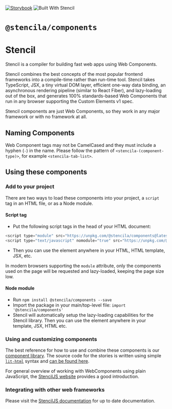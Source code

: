 [![Storybook](https://raw.githubusercontent.com/storybooks/brand/master/badge/badge-storybook.svg)](https://stencila.github.io/designa/) ![Built With Stencil](https://img.shields.io/badge/-Built%20With%20Stencil-16161d.svg?logo=data%3Aimage%2Fsvg%2Bxml%3Bbase64%2CPD94bWwgdmVyc2lvbj0iMS4wIiBlbmNvZGluZz0idXRmLTgiPz4KPCEtLSBHZW5lcmF0b3I6IEFkb2JlIElsbHVzdHJhdG9yIDE5LjIuMSwgU1ZHIEV4cG9ydCBQbHVnLUluIC4gU1ZHIFZlcnNpb246IDYuMDAgQnVpbGQgMCkgIC0tPgo8c3ZnIHZlcnNpb249IjEuMSIgaWQ9IkxheWVyXzEiIHhtbG5zPSJodHRwOi8vd3d3LnczLm9yZy8yMDAwL3N2ZyIgeG1sbnM6eGxpbms9Imh0dHA6Ly93d3cudzMub3JnLzE5OTkveGxpbmsiIHg9IjBweCIgeT0iMHB4IgoJIHZpZXdCb3g9IjAgMCA1MTIgNTEyIiBzdHlsZT0iZW5hYmxlLWJhY2tncm91bmQ6bmV3IDAgMCA1MTIgNTEyOyIgeG1sOnNwYWNlPSJwcmVzZXJ2ZSI%2BCjxzdHlsZSB0eXBlPSJ0ZXh0L2NzcyI%2BCgkuc3Qwe2ZpbGw6I0ZGRkZGRjt9Cjwvc3R5bGU%2BCjxwYXRoIGNsYXNzPSJzdDAiIGQ9Ik00MjQuNywzNzMuOWMwLDM3LjYtNTUuMSw2OC42LTkyLjcsNjguNkgxODAuNGMtMzcuOSwwLTkyLjctMzAuNy05Mi43LTY4LjZ2LTMuNmgzMzYuOVYzNzMuOXoiLz4KPHBhdGggY2xhc3M9InN0MCIgZD0iTTQyNC43LDI5Mi4xSDE4MC40Yy0zNy42LDAtOTIuNy0zMS05Mi43LTY4LjZ2LTMuNkgzMzJjMzcuNiwwLDkyLjcsMzEsOTIuNyw2OC42VjI5Mi4xeiIvPgo8cGF0aCBjbGFzcz0ic3QwIiBkPSJNNDI0LjcsMTQxLjdIODcuN3YtMy42YzAtMzcuNiw1NC44LTY4LjYsOTIuNy02OC42SDMzMmMzNy45LDAsOTIuNywzMC43LDkyLjcsNjguNlYxNDEuN3oiLz4KPC9zdmc%2BCg%3D%3D&colorA=16161d&style=flat-square)

# `@stencila/components`

# Stencil

Stencil is a compiler for building fast web apps using Web Components.

Stencil combines the best concepts of the most popular frontend frameworks into a compile-time rather than run-time tool. Stencil takes TypeScript, JSX, a tiny virtual DOM layer, efficient one-way data binding, an asynchronous rendering pipeline (similar to React Fiber), and lazy-loading out of the box, and generates 100% standards-based Web Components that run in any browser supporting the Custom Elements v1 spec.

Stencil components are just Web Components, so they work in any major framework or with no framework at all.

## Naming Components

Web Component tags may not be CamelCased and they must include a hyphen (`-`) in the name.
Please follow the pattern of `<stencila-(component-type)>`, for example `<stencila-tab-list>`.

## Using these components

### Add to your project

There are two ways to load these components into your project, a `script` tag in an HTML file, or as a Node module.

#### Script tag

- Put the following script tags in the head of your HTML document:

```js
<script type="module" src="https://unpkg.com/@stencila/components@latest/dist/stencila-components/stencila-components.esm.js"></script>
<script type="text/javascript" nomodule="true" src="https://unpkg.com/@stencila/components@latest/dist/stencila-components/stencila-components.js"></script>
```

- Then you can use the element anywhere in your HTML, HTML template, JSX, etc.

In modern browsers supporting the `module` attribute, only the components used on the page will be requested and lazy-loaded, keeping the page size low.

#### Node module

- Run `npm install @stencila/components --save`
- Import the package in your main/top-level file: `import '@stencila/components'`
- Stencil will automatically setup the lazy-loading capabilities for the Stencil library. Then you can use the element anywhere in your template, JSX, HTML etc.

### Using and customizing components

The best reference for how to use and combine these components is our [component library](https://stencila.github.io/designa/).
The source code for the stories is written using simple [`lit-html`](https://lit-html.polymer-project.org) syntax and [can be found here](../../stories).

For general overview of working with WebComponents using plain JavaScript, the [StencilJS website](https://stenciljs.com/docs/javascript) provides a good introduction.

### Integrating with other web frameworks

Please visit the [StencilJS documentation](https://stenciljs.com/docs/overview) for up to date documentation.
